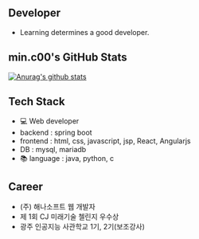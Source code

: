 ## Developer
- Learning determines a good developer. 

## min.c00's GitHub Stats
 [![Anurag's github stats](https://github-readme-stats.vercel.app/api?username=MinChangJeong)](https://github.com/anuraghazra/github-readme-stats)


## Tech Stack
 - 💻 Web developer
  - backend : spring boot
  - frontend : html, css, javascript, jsp, React, Angularjs
  - DB : mysql, mariadb
 - 📚 language : java, python, c


 ## Career
 - (주) 해나소프트 웹 개발자
 - 제 1회 CJ 미래기술 첼린지 우수상
 - 광주 인공지능 사관학교 1기, 2기(보조강사)
 
